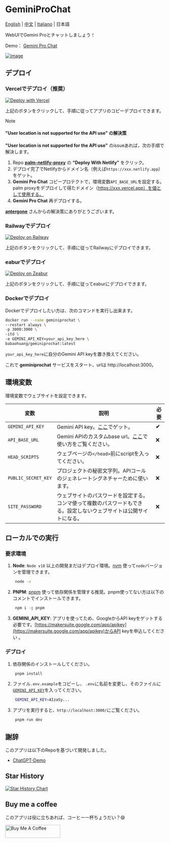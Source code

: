 # GeminiProChat

[English](README.md) | [中文](README_cn.md) | [Italiano](README_it.md) | 日本語

WebUIでGemini Proとチャットしましょう！

Demo： [Gemini Pro Chat](https://www.geminiprochat.com)

[![image](https://github.com/babaohuang/GeminiProChat/assets/559171/d02fd440-401a-410d-a112-4b10935624c6)](https://www.geminiprochat.com)

## デプロイ

### Vercelでデプロイ（推奨）

[![Deploy with Vercel](https://vercel.com/button)](https://vercel.com/new/clone?repository-url=https://github.com/babaohuang/GeminiProChat&env=GEMINI_API_KEY&envDescription=Google%20API%20Key%20for%20GeminiProChat&envLink=https://makersuite.google.com/app/apikey&project-name=gemini-pro-chat&repository-name=gemini-pro-chat&demo-title=Gemini%20Pro%20Chat&demo-description=Minimal%20web%20UI%20for%20Gemini%20Pro.&demo-url=https%3A%2F%2Fgeminiprochat.com&demo-image=https%3A%2F%2Fgeminiprochat.com%2Ficon.svg)

上記のボタンをクリックして、手順に従ってアプリのコピーデプロイできます。

> [!NOTE]
> #### **"User location is not supported for the API use"** の解決策  
> **"User location is not supported for the API use"** のissueあれば，次の手順で解決します。
>
> 1. Repo [**palm-netlify-proxy**](https://github.com/antergone/palm-netlify-proxy) の **“Deploy With Netlify”** をクリック。
> 2. デプロイ完了でNetlifyからドメイン名（例えば`https://xxx.netlify.app`）をゲット。
> 3. **Gemini Pro Chat** コピープロテクトで，環境変数`API_BASE_URL`を設定する。palm proxyをデプロイして得たドメイン（https://xxx.vercel.app）を値として使用する。
> 4. **Gemini Pro Chat** 再デプロイする。
>
>  [**antergone**](https://github.com/antergone/palm-netlify-proxy) さんからの解決策にありがとうございます。

### Railwayでデプロイ

[![Deploy on Railway](https://railway.app/button.svg)](https://railway.app/template/v9QL5u?referralCode=tSzmIe)

上記のボタンをクリックして、手順に従ってRailwayにデプロイできます。

### eaburでデプロイ

[![Deploy on Zeabur](https://zeabur.com/button.svg)](https://zeabur.com/templates/1103PJ)

上記のボタンをクリックして、手順に従ってeaburにデプロイできます。

### Dockerでデプロイ

Dockerでデプロイしたい方は、次のコマンドを実行し出来ます。

```bash
docker run --name geminiprochat \
--restart always \
-p 3000:3000 \
-itd \
-e GEMINI_API_KEY=your_api_key_here \
babaohuang/geminiprochat:latest
```
`your_api_key_here`に自分のGemini API keyを置き換えてください。

これで **geminiprochat** サービスをスタート、urlは http://localhost:3000。

## 環境変数

環境変数でウェブサイトを設定できます。

| 変数 | 説明 | 必要 |
| --- | --- | --- |
| `GEMINI_API_KEY` | Gemini API key。[ここ](https://makersuite.google.com/app/apikey)でゲット。| **✔** |
| `API_BASE_URL` | Gemini APIのカスタムbase url。[ここ](https://github.com/babaohuang/GeminiProChat/README_cn.md#solution-for-user-location-is-not-supported-for-the-api-use)で使い方をご覧ください。| ❌ |
| `HEAD_SCRIPTS` | ウェブページの`</head>`前にscriptを入ってください。 | ❌ |
| `PUBLIC_SECRET_KEY` | プロジェクトの秘密文字列。APIコールのジェネレートシグネチャーために使います。 | ❌ |
| `SITE_PASSWORD` | ウェブサイトのパスワードを設定する。コンマ使って複数のパスワードもできる。設定しないウェブサイトは公開サイトになる。| ❌ |

## ローカルでの実行

### 要求環境
1. **Node**: `Node v18` 以上の開発まだはデプロイ環境。[nvm](https://github.com/nvm-sh/nvm) 使って`node`バージョンを管理できます。

   ```bash
    node -v
   ```

2. **PNPM**: [pnpm](https://pnpm.io/) 使って依存関係を管理する推奨。pnpm使ってない方は以下のコメントでインストールできます。

   ```bash
    npm i -g pnpm
   ```

3. **GEMINI_API_KEY**: アプリを使ってため、GoogleからAPI keyをゲットする必要です。[https://makersuite.google.com/app/apikey](https://makersuite.google.com/app/apikey)からAPI keyを申込してください 。

### デプロイ

1. 依存関係のインストールしてください。

   ```bash
    pnpm install
   ```

2. ファイル`.env.example`をコピーし、 `.env`に名前を変更し、そのファイルに[`GEMINI_API_KEY`](https://makersuite.google.com/app/apikey)を入ってください。

   ```bash
    GEMINI_API_KEY=AIzaSy...
   ```

3. アプリを実行すると、`http://localhost:3000/`にご覧ください。

   ```bash
    pnpm run dev
   ```

## 謝辞

このアプリは以下のRepoを基づいて開発しました。

- [ChatGPT-Demo](https://github.com/anse-app/chatgpt-demo)

## Star History

[![Star History Chart](https://api.star-history.com/svg?repos=babaohuang/geminiprochat&type=Timeline)](https://star-history.com/#babaohuang/geminiprochat&Timeline)

## Buy me a coffee

このアプリは役に立ちあれば、コーヒー一杯ちょうだい？😄

<a href="https://www.buymeacoffee.com/babaohuang" target="_blank"><img src="https://cdn.buymeacoffee.com/buttons/default-orange.png" alt="Buy Me A Coffee" height="41" width="174"></a>
